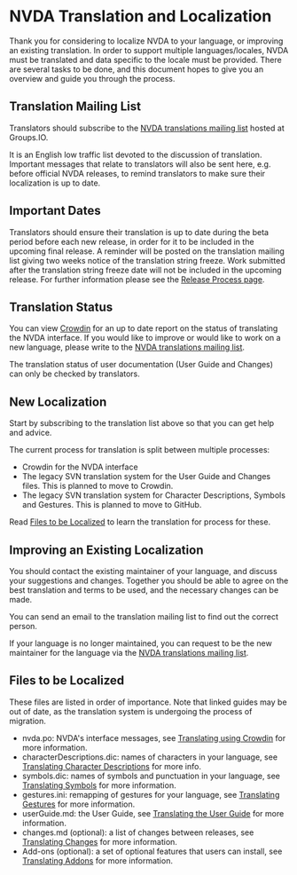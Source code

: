 # NVDA Translation and Localization

Thank you for considering to localize NVDA to your language, or improving an existing translation.
In order to support multiple languages/locales, NVDA must be translated and data specific to the locale must be provided.
There are several tasks to be done, and this document hopes to give you an overview and guide you through the process.

## Translation Mailing List

Translators should subscribe to the [NVDA translations mailing list](https://groups.io/g/nvda-translations) hosted at Groups.IO.

It is an English low traffic list devoted to the discussion of translation. 
Important messages that relate to translators will also be sent here, e.g. before official NVDA releases, to remind translators to make sure their localization is up to date.

## Important Dates

Translators should ensure their translation is up to date during the beta period before each new release, in order for it to be included in the upcoming final release.
A reminder will be posted on the translation mailing list giving two weeks notice of the translation string freeze.
Work submitted after the translation string freeze date will not be included in the upcoming release.
For further information please see the [Release Process page](https://github.com/nvaccess/nvda/blob/master/projectDocs/community/releaseProcess.md).

## Translation Status

You can view [Crowdin](https://crowdin.com/project/nvda) for an up to date report on the status of translating the NVDA interface.
If you would like to improve or would like to work on a new language, please write to the [NVDA translations mailing list](https://groups.io/g/nvda-translations).

The translation status of user documentation (User Guide and Changes) can only be checked by translators.

## New Localization

Start by subscribing to the translation list above so that you can get help and advice.

The current process for translation is split between multiple processes:

- Crowdin for the NVDA interface
- The legacy SVN translation system for the User Guide and Changes files.
This is planned to move to Crowdin.
- The legacy SVN translation system for Character Descriptions, Symbols and Gestures.
This is planned to move to GitHub.

Read [Files to be Localized](#files-to-be-localized) to learn the translation for process for these.

## Improving an Existing Localization

You should contact the existing maintainer of your language, and discuss your suggestions and changes.
Together you should be able to agree on the best translation and terms to be used, and the necessary changes can be made.

You can send an email to the translation mailing list to find out the correct person. 

If your language is no longer maintained, you can request to be the new maintainer for the language via the [NVDA translations mailing list](https://groups.io/g/nvda-translations).

## Files to be Localized

These files are listed in order of importance.
Note that linked guides may be out of date, as the translation system is undergoing the process of migration.

- nvda.po: NVDA's interface messages, see [Translating using Crowdin](./crowdin.md) for more information.
- characterDescriptions.dic: names of characters in your language, see [Translating Character Descriptions](https://www.nvaccess.org/files/nvda/documentation/developerGuide.html#characterDescriptions) for more info.
- symbols.dic: names of symbols and punctuation in your language, see [Translating Symbols](https://www.nvaccess.org/files/nvda/documentation/developerGuide.html#symbolPronunciation) for more information.
- gestures.ini: remapping of gestures for your language, see [Translating Gestures](https://www.nvaccess.org/files/nvda/documentation/developerGuide.html#TranslatingGestures) for more information.
- userGuide.md: the User Guide, see [Translating the User Guide](https://github.com/nvaccess/nvda/wiki/TranslatingUserGuide) for more information.
- changes.md (optional): a list of changes between releases, see [Translating Changes](https://github.com/nvaccess/nvda/wiki/TranslatingChanges) for more information.
- Add-ons (optional): a set of optional features that users can install, see [Translating Addons](https://github.com/nvaccess/nvda/wiki/TranslatingAddons) for more information.
